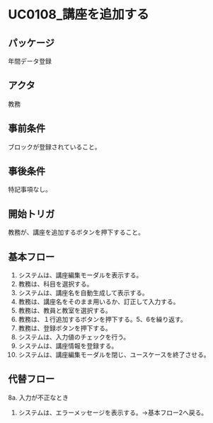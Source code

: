 # UC0108_講座を追加する

## パッケージ
年間データ登録

## アクタ
教務

## 事前条件
ブロックが登録されていること。

## 事後条件
特記事項なし。

## 開始トリガ
教務が、講座を追加するボタンを押下すること。

## 基本フロー
1. システムは、講座編集モーダルを表示する。
2. 教務は、科目を選択する。
3. システムは、講座名を自動生成して表示する。
4. 教務は、講座名をそのまま用いるか、訂正して入力する。
5. 教務は、教員と教室を選択する。
6. 教務は、１行追加するボタンを押下する。5、6を繰り返す。
7. 教務は、登録ボタンを押下する。
8. システムは、入力値のチェックを行う。
9. システムは、講座情報を登録する。
10. システムは、講座編集モーダルを閉じ、ユースケースを終了させる。

## 代替フロー
8a. 入力が不正なとき
1. システムは、エラーメッセージを表示する。→基本フロー2へ戻る。